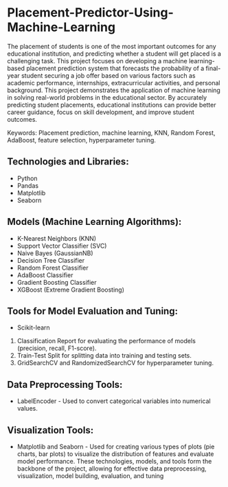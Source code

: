 # Placement-Predictor-Using-Machine-Learning

The placement of students is one of the most important outcomes for any educational institution, and predicting whether a student will get placed is a challenging task. This project focuses on developing a machine learning-based placement prediction system that forecasts the probability of a final-year student securing a job offer based on various factors such as academic performance, internships, extracurricular activities, and personal background. This project demonstrates the application of machine learning in solving real-world problems in the educational sector. By accurately predicting student placements, educational institutions can provide better career guidance, focus on skill development, and improve student outcomes.

Keywords: Placement prediction, machine learning, KNN, Random Forest, AdaBoost, feature selection, hyperparameter tuning.

## Technologies and Libraries:
- Python
- Pandas
- Matplotlib
- Seaborn

## Models (Machine Learning Algorithms):
- K-Nearest Neighbors (KNN)
- Support Vector Classifier (SVC)
- Naive Bayes (GaussianNB)
- Decision Tree Classifier
- Random Forest Classifier
- AdaBoost Classifier
- Gradient Boosting Classifier
- XGBoost (Extreme Gradient Boosting)

## Tools for Model Evaluation and Tuning:
- Scikit-learn
1. Classification Report for evaluating the performance of models (precision, recall, F1-score).
2. Train-Test Split for splitting data into training and testing sets.
3. GridSearchCV and RandomizedSearchCV for hyperparameter tuning.

## Data Preprocessing Tools:
- LabelEncoder - Used to convert categorical variables into numerical values.

## Visualization Tools:
- Matplotlib and Seaborn - Used for creating various types of plots (pie charts, bar plots) to visualize the distribution of features and evaluate model performance.
These technologies, models, and tools form the backbone of the project, allowing for effective data preprocessing, visualization, model building, evaluation, and tuning​
